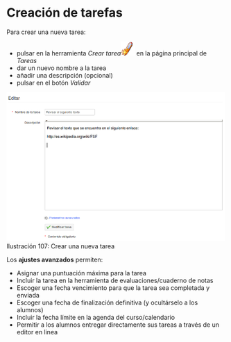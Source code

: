 # Creación de tarefas

Para crear una nueva tarea:

* pulsar en la herramienta _Crear tarea_![](../../.gitbook/assets/graphics65%20%284%29.png) en la página principal de _Tareas_
* dar un nuevo nombre a la tarea
* añadir una descripción \(opcional\)
* pulsar en el botón _Validar_

![](../../.gitbook/assets/graficos90%20%287%29.png)Ilustración 107: Crear una nueva tarea

Los **ajustes avanzados** permiten:

* Asignar una puntuación máxima para la tarea
* Incluir la tarea en la herramienta de evaluaciones/cuaderno de notas
* Escoger una fecha vencimiento para que la tarea sea completada y enviada
* Escoger una fecha de finalización definitiva \(y ocultárselo a los alumnos\)
* Incluir la fecha límite en la agenda del curso/calendario
* Permitir a los alumnos entregar directamente sus tareas a través de un editor en linea

